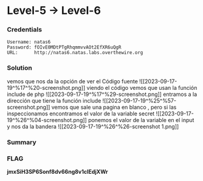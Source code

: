 # Level-5 -> Level-6

### Credentials

```
Username: natas6
Password: fOIvE0MDtPTgRhqmmvvAOt2EfXR6uQgR
URL:      http://natas6.natas.labs.overthewire.org
```
### Solution
vemos que nos da la opción de ver el Código fuente 
![[2023-09-17-19^%17^%20-screenshot.png]]
viendo el código vemos que usan la función include de php
![[2023-09-17-19^%17^%29-screenshot.png]]
entramos a la dirección que tiene la función include
![[2023-09-17-19^%25^%57-screenshot.png]]
vemos que sale una pagina en blanco , pero si las inspeccionamos encontramos el valor de la variable secret
![[2023-09-17-19^%26^%04-screenshot.png]]
ponemos el valor de la variable en el input y nos da la bandera
![[2023-09-17-19^%26^%26-screenshot 1.png]]
### Summary

### FLAG
**jmxSiH3SP6Sonf8dv66ng8v1cIEdjXWr** 